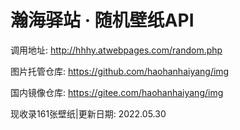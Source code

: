 # 瀚海驿站 · 随机壁纸API

调用地址: http://hhhy.atwebpages.com/random.php

图片托管仓库: https://github.com/haohanhaiyang/img

国内镜像仓库:  https://gitee.com/haohanhaiyang/img

现收录161张壁纸|更新日期: 2022.05.30